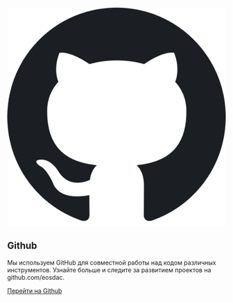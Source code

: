 ![Github](/assets/tools/github.png)

Github
---

Мы используем GitHub для совместной работы над кодом различных инструментов. Узнайте больше и следите за развитием проектов на github.com/eosdac.

[Перейти на Github](https://github.com/eosdac)
